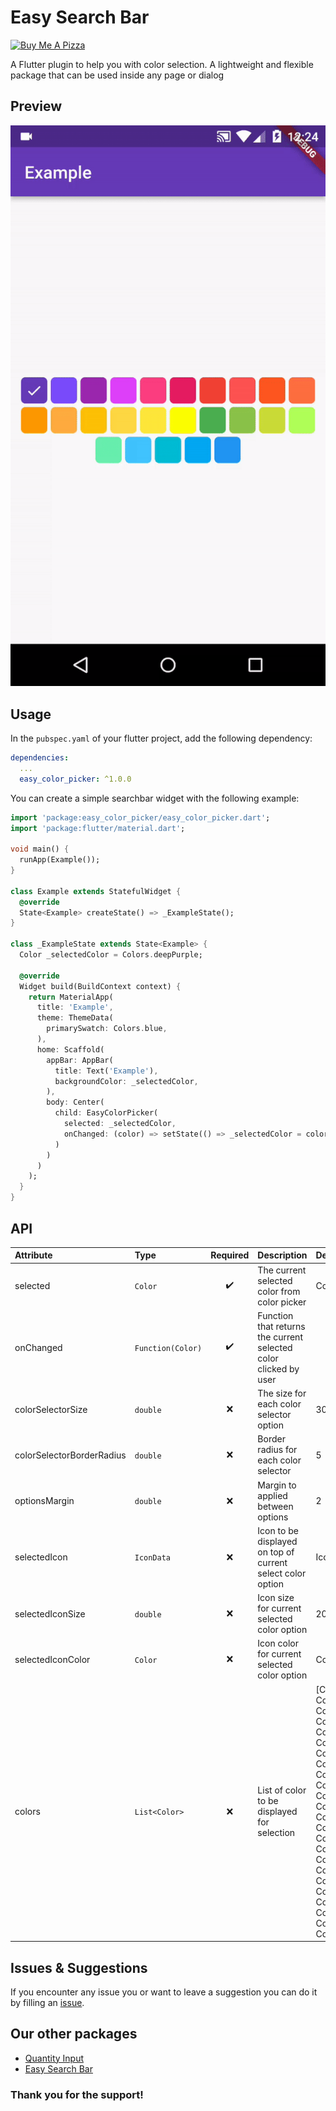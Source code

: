 # Easy Search Bar

<a href="https://www.buymeacoffee.com/4inka" target="_blank"><img src="https://cdn.buymeacoffee.com/buttons/v2/default-violet.png" alt="Buy Me A Pizza" style="height: 60px !important;width: 217px !important;" ></a>


A Flutter plugin to help you with color selection.
A lightweight and flexible package that can be used inside any page or dialog

## Preview
![Preview](https://raw.githubusercontent.com/4inka/flutter_easy_color_picker/main/preview/preview.gif)

## Usage

In the `pubspec.yaml` of your flutter project, add the following dependency:

``` yaml
dependencies:
  ...
  easy_color_picker: ^1.0.0
```

You can create a simple searchbar widget with the following example:

``` dart
import 'package:easy_color_picker/easy_color_picker.dart';
import 'package:flutter/material.dart';

void main() {
  runApp(Example());
}

class Example extends StatefulWidget {
  @override
  State<Example> createState() => _ExampleState();
}

class _ExampleState extends State<Example> {
  Color _selectedColor = Colors.deepPurple;

  @override
  Widget build(BuildContext context) {
    return MaterialApp(
      title: 'Example',
      theme: ThemeData(
        primarySwatch: Colors.blue,
      ),
      home: Scaffold(
        appBar: AppBar(
          title: Text('Example'),
          backgroundColor: _selectedColor,
        ),
        body: Center(
          child: EasyColorPicker(
            selected: _selectedColor,
            onChanged: (color) => setState(() => _selectedColor = color)
          )
        )
      )
    );
  }
}
```

## API
| Attribute | Type | Required | Description | Default value |
|:---|:---|:---:|:---|:---|
| selected | `Color` | :heavy_check_mark: | The current selected color from color picker | Colors.deepPurple |
| onChanged | `Function(Color)` | :heavy_check_mark: | Function that returns the current selected color clicked by user |  |
| colorSelectorSize | `double` | :x: | The size for each color selector option | 30 |
| colorSelectorBorderRadius | `double` | :x: | Border radius for each color selector | 5 |
| optionsMargin | `double` | :x: | Margin to applied between options | 2 |
| selectedIcon | `IconData` | :x: | Icon to be displayed on top of current select color option | Icons.check_rounded |
| selectedIconSize | `double` | :x: | Icon size for current selected color option | 20 |
| selectedIconColor | `Color` | :x: | Icon color for current selected color option | Colors.white |
| colors | `List<Color>` | :x: | List of color to be displayed for selection | [Colors.deepPurple, Colors.deepPurpleAccent, Colors.purple, Colors.purpleAccent, Colors.pinkAccent, Colors.pink, Colors.red, Colors.redAccent, Colors.deepOrange, Colors.deepOrangeAccent, Colors.orange, Colors.orangeAccent, Colors.amber, Colors.amberAccent, Colors.yellow, Colors.yellowAccent, Colors.green, Colors.lightGreen, Colors.lime, Colors.lightGreenAccent, Colors.greenAccent, Colors.lightBlueAccent, Colors.cyan, Colors.lightBlue, Colors.blue] |

## Issues & Suggestions
If you encounter any issue you or want to leave a suggestion you can do it by filling an [issue](https://github.com/4inka/flutter_easy_color_picker/issues).

## Our other packages
* [Quantity Input](https://pub.dev/packages/quantity_input)
* [Easy Search Bar](https://pub.dev/packages/easy_search_bar)

### Thank you for the support!
